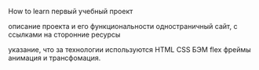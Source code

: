 How to learn
первый учебный проект

описание проекта и его функциональности
одностраничный сайт, с ссылками на сторонние ресурсы

указание, что за технологии используются
HTML CSS БЭМ flex фреймы анимация и трансфомация.
